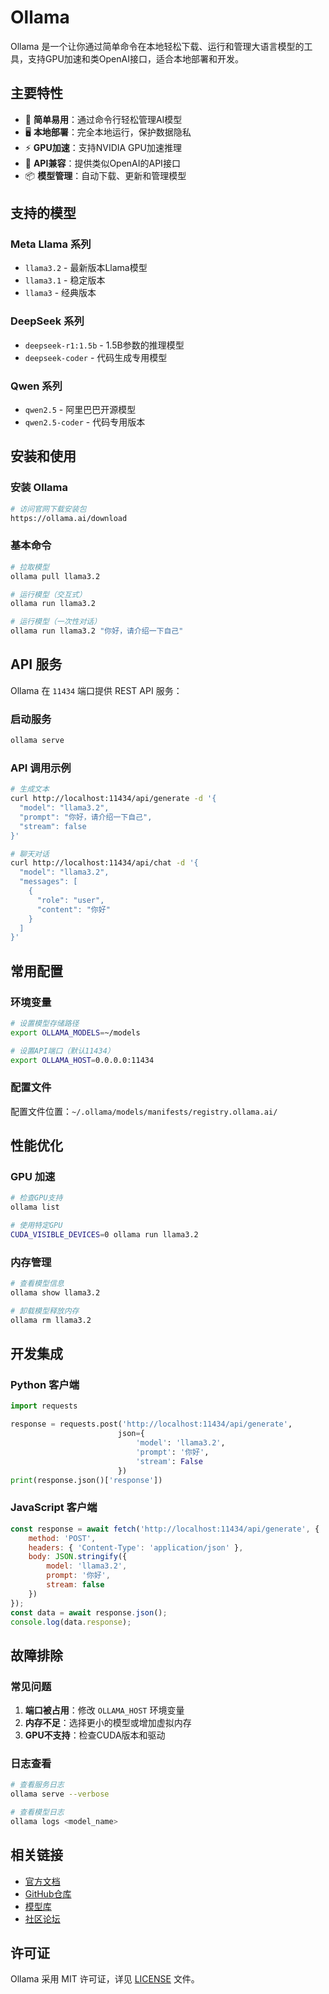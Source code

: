 # Ollama

Ollama 是一个让你通过简单命令在本地轻松下载、运行和管理大语言模型的工具，支持GPU加速和类OpenAI接口，适合本地部署和开发。

## 主要特性

- 🚀 **简单易用**：通过命令行轻松管理AI模型
- 🖥️ **本地部署**：完全本地运行，保护数据隐私
- ⚡ **GPU加速**：支持NVIDIA GPU加速推理
- 🔌 **API兼容**：提供类似OpenAI的API接口
- 📦 **模型管理**：自动下载、更新和管理模型

## 支持的模型

### Meta Llama 系列

- `llama3.2` - 最新版本Llama模型
- `llama3.1` - 稳定版本
- `llama3` - 经典版本

### DeepSeek 系列

- `deepseek-r1:1.5b` - 1.5B参数的推理模型
- `deepseek-coder` - 代码生成专用模型

### Qwen 系列

- `qwen2.5` - 阿里巴巴开源模型
- `qwen2.5-coder` - 代码专用版本

## 安装和使用

### 安装 Ollama

```bash
# 访问官网下载安装包
https://ollama.ai/download
```

### 基本命令

```bash
# 拉取模型
ollama pull llama3.2

# 运行模型（交互式）
ollama run llama3.2

# 运行模型（一次性对话）
ollama run llama3.2 "你好，请介绍一下自己"
```

## API 服务

Ollama 在 `11434` 端口提供 REST API 服务：

### 启动服务

```bash
ollama serve
```

### API 调用示例

```bash
# 生成文本
curl http://localhost:11434/api/generate -d '{
  "model": "llama3.2",
  "prompt": "你好，请介绍一下自己",
  "stream": false
}'

# 聊天对话
curl http://localhost:11434/api/chat -d '{
  "model": "llama3.2",
  "messages": [
    {
      "role": "user",
      "content": "你好"
    }
  ]
}'
```

## 常用配置

### 环境变量

```bash
# 设置模型存储路径
export OLLAMA_MODELS=~/models

# 设置API端口（默认11434）
export OLLAMA_HOST=0.0.0.0:11434
```

### 配置文件

配置文件位置：`~/.ollama/models/manifests/registry.ollama.ai/`

## 性能优化

### GPU 加速

```bash
# 检查GPU支持
ollama list

# 使用特定GPU
CUDA_VISIBLE_DEVICES=0 ollama run llama3.2
```

### 内存管理

```bash
# 查看模型信息
ollama show llama3.2

# 卸载模型释放内存
ollama rm llama3.2
```

## 开发集成

### Python 客户端

```python
import requests

response = requests.post('http://localhost:11434/api/generate',
                        json={
                            'model': 'llama3.2',
                            'prompt': '你好',
                            'stream': False
                        })
print(response.json()['response'])
```

### JavaScript 客户端

```javascript
const response = await fetch('http://localhost:11434/api/generate', {
    method: 'POST',
    headers: { 'Content-Type': 'application/json' },
    body: JSON.stringify({
        model: 'llama3.2',
        prompt: '你好',
        stream: false
    })
});
const data = await response.json();
console.log(data.response);
```

## 故障排除

### 常见问题

1. **端口被占用**：修改 `OLLAMA_HOST` 环境变量
2. **内存不足**：选择更小的模型或增加虚拟内存
3. **GPU不支持**：检查CUDA版本和驱动

### 日志查看

```bash
# 查看服务日志
ollama serve --verbose

# 查看模型日志
ollama logs <model_name>
```

## 相关链接

- [官方文档](https://ollama.ai/docs)
- [GitHub仓库](https://github.com/ollama/ollama)
- [模型库](https://ollama.ai/library)
- [社区论坛](https://github.com/ollama/ollama/discussions)

## 许可证

Ollama 采用 MIT 许可证，详见 [LICENSE](https://github.com/ollama/ollama/blob/main/LICENSE) 文件。
